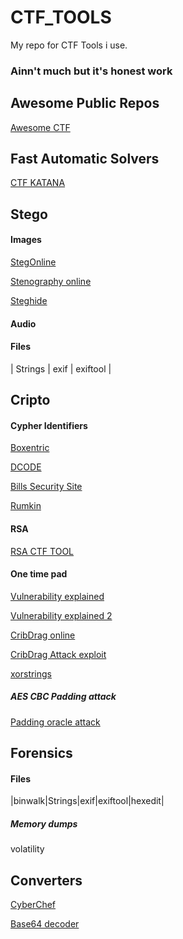 # CTF_TOOLS
My repo for CTF Tools i use. 
### Ainn't much but it's honest work

## Awesome Public Repos
[Awesome CTF](https://github.com/apsdehal/awesome-ctf)

## Fast Automatic Solvers
[CTF KATANA](https://github.com/JohnHammond/ctf-katana)

## Stego
#### Images
[StegOnline](https://stegonline.georgeom.net/upload)

[Stenography online](https://stylesuxx.github.io/steganography/)

[Steghide](https://github.com/StefanoDeVuono/steghide)

#### Audio

#### Files
| Strings | exif | exiftool |

## Cripto
#### Cypher Identifiers
[Boxentric](https://www.boxentriq.com/code-breaking/cipher-identifier)

[DCODE](https://www.dcode.fr/xor-cipher)

[Bills Security Site](https://asecuritysite.com/)

[Rumkin](http://rumkin.com/tools/cipher/)

#### RSA
[RSA CTF TOOL](https://github.com/Ganapati/RsaCtfTool)

#### One time pad
[Vulnerability explained](https://medium.com/@thuiya/reused-key-vulnerability-in-one-time-pad-for-ctf-9e1fc04015c)

[Vulnerability explained 2](https://travisdazell.blogspot.com/2012/11/many-time-pad-attack-crib-drag.html)

[CribDrag online](https://toolbox.lotusfa.com/crib_drag/)

[CribDrag Attack exploit](https://github.com/SpiderLabs/cribdrag)

[xorstrings](/cripto/xorstrings.py)

##### AES CBC Padding attack
[Padding oracle attack](https://github.com/mpgn/Padding-oracle-attack)

## Forensics
#### Files
|binwalk|Strings|exif|exiftool|hexedit|
##### Memory dumps
volatility


## Converters 
[CyberChef](https://gchq.github.io/CyberChef/)

[Base64 decoder](https://www.base64decode.org/)
